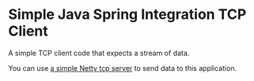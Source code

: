 # Simple Java Spring Integration TCP Client 

A simple TCP client code that expects a stream of data.

You can use [a simple Netty tcp server](https://github.com/saumyasuhagiya/NettySimpleTCPServer.git) to send data to this application. 
